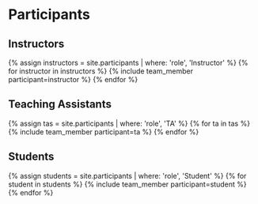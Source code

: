 # Participants

## Instructors
{% assign instructors = site.participants | where: 'role', 'Instructor' %}
{% for instructor in instructors %}
  {% include team_member participant=instructor %}
{% endfor %}

## Teaching Assistants
{% assign tas = site.participants | where: 'role', 'TA' %}
{% for ta in tas %}
  {% include team_member participant=ta %}
{% endfor %}

## Students
{% assign students = site.participants | where: 'role', 'Student' %}
{% for student in students %}
  {% include team_member participant=student %}
{% endfor %}
